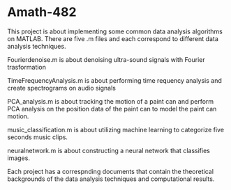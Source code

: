 # Amath-482

This project is about implementing some common data analysis algorithms on MATLAB. There are five .m files and each correspond 
to different data analysis techniques.

Fourierdenoise.m is about denoising ultra-sound signals with Fourier trasformation

TimeFrequencyAnalysis.m is about performing time requency analysis and create spectrograms on audio signals

PCA_analysis.m is about tracking the motion of a paint can and perform PCA analysis on the position data of the paint can to 
model the paint can motion.

music_classification.m is about utilizing machine learning to categorize five seconds music clips.

neuralnetwork.m is about constructing a neural network that classifies images.

Each project has a correspnding documents that contain the theoretical backgrounds of the data analysis techniques and
computational results.
